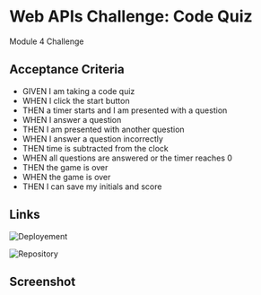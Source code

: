 # Web APIs Challenge: Code Quiz
Module 4 Challenge

## Acceptance Criteria
* GIVEN I am taking a code quiz
* WHEN I click the start button
* THEN a timer starts and I am presented with a question
* WHEN I answer a question
* THEN I am presented with another question
* WHEN I answer a question incorrectly
* THEN time is subtracted from the clock
* WHEN all questions are answered or the timer reaches 0
* THEN the game is over
* WHEN the game is over
* THEN I can save my initials and score

## Links
![Deployement](https://mcbariekman.github.io/Web-APIs_Code-Quiz_module-4_challenge/)

![Repository](https://github.com/mcbariekman/Web-APIs_Code-Quiz_module-4_challenge)

## Screenshot
